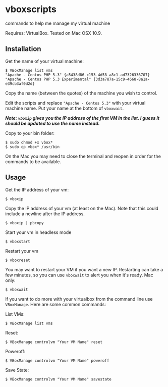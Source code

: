 vboxscripts
===========

commands to help me manage my virtual machine

Requires: VirtualBox. Tested on Mac OSX 10.9.

Installation
------------

Get the name of your virtual machine:

```
$ VBoxManage list vms
"Apache - Centos PHP 5.3" {a5438d86-c153-4d58-a8c1-ad7326336707}
"Apache - Centos PHP 5.3 Experimental" {3d3a787a-15c9-4668-8a1a-e39cb3af0d2d}
```

Copy the name (between the quotes) of the machine you wish to control.

Edit the scripts and replace `"Apache - Centos 5.3"` with your virtual machine name. Put your name at the bottom of `vboxwait`.

***Note: `vboxip` gives you the IP address of the first VM in the list. I guess it should be updated to use the name instead.***

Copy to your bin folder:
```
$ sudo chmod +x vbox*
$ sudo cp vbox* /usr/bin
```

On the Mac you may need to close the terminal and reopen in order for the commands to be available.


Usage
-----

Get the IP address of your vm:
```
$ vboxip
```

Copy the IP address of your vm (at least on the Mac). Note that this could include a newline after the IP address.
```
$ vboxip | pbcopy
```

Start your vm in headless mode
```
$ vboxstart
```

Restart your vm
```
$ vboxreset
```

You may want to restart your VM if you want a new IP. Restarting can take a few minutes, so you can use `vboxwait` to alert you when it's ready. Mac only:
```
$ vboxwait
```

If you want to do more with your virtualbox from the command line use `VBoxManage`. Here are some common commands:

List VMs:
```
$ VBoxManage list vms
```

Reset:
```
$ VBoxManage controlvm "Your VM Name" reset
```

Poweroff:
```
$ VBoxManage controlvm "Your VM Name" poweroff
```
Save State:
```
$ VBoxManage controlvm "Your VM Name" savestate
```
